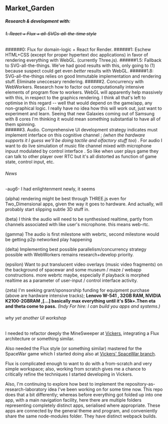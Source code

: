 ## Market_Garden

##### Research & development with:
###### ~~1. React + Flux + all-SVGs-all-the-time style~~
######0: Flux for domain-logic + React for Render.
######1: Eschew HTML+CSS (except for proper hypertext doc applications) in favor of rendering everything with WebGL. (currently Three.js).
######1.5: Fallback to SVG-all-the-things.  We've had good results with this, only going to (1) because suspect could get even _better_ results with WebGL.
######1.8: SVG-all-the-things relies on good Immutable implementation and rendering stuff.  Eliminate uneccesary rendering.
######2. Concurrency with WebWorkers. Research how to factor out computationally intensive elements of program flow to workers.  WebGL will apparently help massively with this, in respect to the graphics rendering.  I think all that's left to optimise in this regard -- well that would depend on the game/app, any non-graphical logic.  I really have no idea how this will work out, just want to experiment and learn. Seeing that new Galaxies coming out of Samsung with 8 cores I'm thinking it would mean something substantial to have all of them spinning.  
######3. Audio. Comprehensive UI development strategy indicates must implement interface on this cognitive channel ; _(when the hardware supports it I guess we'll be doing tactile and olfactory stuff too_) .  For audio I want to do live simulation of music file channel mixed with microphone inpuut modulated by control interface .  So like when user plays game they can talk to other player over RTC but it's all distorted as function of game state, control input, etc.


###### News

-aug6-  I had enlightenment newly, it seems 

(alpha) rendering might be best through THREE.js even for Two_Dimensional apps, given the way it goes to hardware.  And actually, will probably start slipping subtle 3D stuff in.

(beta) I think the audio will need to be synthesised realtime, partly from channels associated with like user's microphone.  this means web-rtc.

(gamma) The audio is first milestone with webrtc, second milestone would be getting p2p networked play happening

(delta) Implementing best possible parallelism/concurrency strategy possible with WebWorkers remains research+develop priority.

(epsilon) Want to put translucent video overlays (music video fragments) on the background of spacewar and some museum / maze / webapp constructions.  more webrtc maybe, especially if playback is morphed realtime as a parameter of user-input / control interface activity. 

(zeta) I'm seeking grant/sponsorship funding for equipment purchase (above are hardware intensive tracks); 
**Lenovo W-541 , 32GB RAM, NVIDIA K2100-2GBRAM ,[...] basically max everything until it's $5k+.Then eta and theta come to pass.**
_(Indy For hire: I can build you apps and systems.)_


###### why yet another UI workshop

I needed to refactor deeply the MineSweeper at [Vickers](https://github.com/Terebinth/Vickers), integrating a Flux architecture or something similar.

Also needed the Flux style (or something similar) mastered for the SpaceWar game which I started doing also at [Vickers' SpaceWar branch](https://github.com/Terebinth/Vickers/tree/spacewar).

Flux is complicated enough to want to do with a from-scratch and very simple workspace; also, working from scratch gives me a chance to critically refine the techniques I started developing in Vickers.

Also, I'm continuing to explore how best to implement the repository-as-research-laboratory idea I've been working on for some time now.  This repo does that a bit differently; whereas before everything got folded up into one app, with a main navigation facility, here there are multiple folders representing completely distinct apps, serialised where appropriate.  These apps are connected by the general theme and program, and conveniently share the same node-modules folder. They have distinct webpack builds.